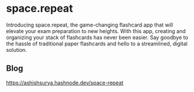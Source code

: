 # space.repeat

Introducing space.repeat, the game-changing flashcard app that will elevate your exam preparation to new heights. With this app, creating and organizing your stack of flashcards has never been easier. Say goodbye to the hassle of traditional paper flashcards and hello to a streamlined, digital solution.


## Blog 
https://ashishsurya.hashnode.dev/space-repeat
